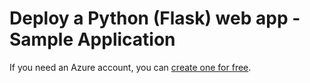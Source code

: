 # Deploy a Python (Flask) web app - Sample Application


If you need an Azure account, you can [create one for free](https://azure.microsoft.com/en-us/free/).
